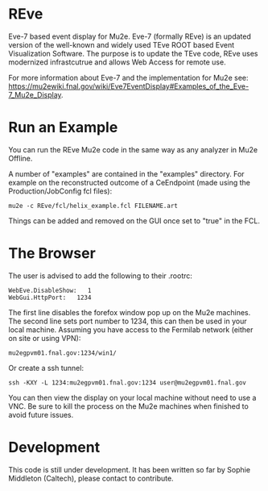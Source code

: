 # REve
Eve-7 based event display for Mu2e. Eve-7 (formally REve) is an updated version of the well-known and widely used TEve ROOT based Event Visualization Software. The purpose is to update the TEve code, REve uses modernized infrastcutrue and allows Web Access for remote use.

For more information about Eve-7 and the implementation for Mu2e see: https://mu2ewiki.fnal.gov/wiki/Eve7EventDisplay#Examples_of_the_Eve-7_Mu2e_Display.

# Run an Example

You can run the REve Mu2e code in the same way as any analyzer in Mu2e Offline. 

A number of "examples" are contained in the "examples" directory. For example on the reconstructed outcome of a CeEndpoint (made using the Production/JobConfig fcl files):

```
mu2e -c REve/fcl/helix_example.fcl FILENAME.art
```
Things can be added and removed on the GUI once set to "true" in the FCL.

# The Browser

The user is advised to add the following to their .rootrc:

```
WebEve.DisableShow:   1
WebGui.HttpPort:   1234
```
The first line disables the forefox window pop up on the Mu2e machines. The second line sets port number to 1234, this can then be used in your local machine. Assuming you have access to the Fermilab network (either on site or using VPN):

```
mu2egpvm01.fnal.gov:1234/win1/

```

Or create a ssh tunnel:
```
ssh -KXY -L 1234:mu2egpvm01.fnal.gov:1234 user@mu2egpvm01.fnal.gov

```

You can then view the display on your local machine without need to use a VNC. Be sure to kill the process on the Mu2e machines when finished to avoid future issues.

# Development

This code is still under development. It has been written so far by Sophie Middleton (Caltech), please contact to contribute.
